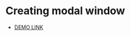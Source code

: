 # Creating modal window

- [DEMO LINK](https://ermolenkogit.github.io/js_creating-modal-window/index)